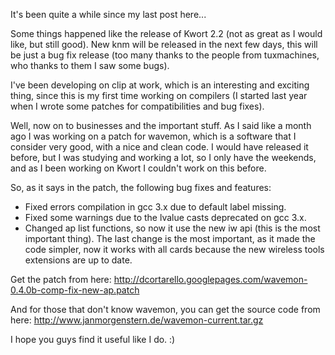 It's been quite a while since my last post here...

Some things happened like the release of Kwort 2.2 (not as great as I would like, but still good). New knm will be released in the next few days, this will be just a bug fix release (too many thanks to the people from tuxmachines, who thanks to them I saw some bugs).

I've been developing on clip at work, which is an interesting and exciting thing, since this is my first time working on compilers (I started last year when I wrote some patches for compatibilities and bug fixes).

Well, now on to businesses and the important stuff. As I said like a month ago I was working on a patch for wavemon, which is a software that I consider very good, with a nice and clean code. I would have released it before, but I was studying and working a lot, so I only have the weekends, and as I been working on Kwort I couldn't work on this before.

So, as it says in the patch, the following bug fixes and features:
* Fixed errors compilation in gcc 3.x due to default label missing.<F2>
* Fixed some warnings due to the lvalue casts deprecated on gcc 3.x.
* Changed ap list functions, so now it use the new iw api (this is the most important thing).
The last change is the most important, as it made the code simpler, now it works with all cards because the new wireless tools extensions are up to date.

Get the patch from here: <http://dcortarello.googlepages.com/wavemon-0.4.0b-comp-fix-new-ap.patch>

And for those that don't know wavemon, you can get the source code from here: <http://www.janmorgenstern.de/wavemon-current.tar.gz>

I hope you guys find it useful like I do. :)
